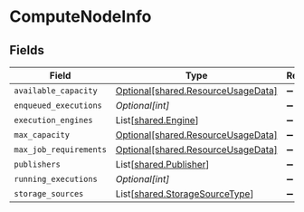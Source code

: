 # ComputeNodeInfo


## Fields

| Field                                                                          | Type                                                                           | Required                                                                       | Description                                                                    |
| ------------------------------------------------------------------------------ | ------------------------------------------------------------------------------ | ------------------------------------------------------------------------------ | ------------------------------------------------------------------------------ |
| `available_capacity`                                                           | [Optional[shared.ResourceUsageData]](../../models/shared/resourceusagedata.md) | :heavy_minus_sign:                                                             | N/A                                                                            |
| `enqueued_executions`                                                          | *Optional[int]*                                                                | :heavy_minus_sign:                                                             | N/A                                                                            |
| `execution_engines`                                                            | List[[shared.Engine](../../models/shared/engine.md)]                           | :heavy_minus_sign:                                                             | N/A                                                                            |
| `max_capacity`                                                                 | [Optional[shared.ResourceUsageData]](../../models/shared/resourceusagedata.md) | :heavy_minus_sign:                                                             | N/A                                                                            |
| `max_job_requirements`                                                         | [Optional[shared.ResourceUsageData]](../../models/shared/resourceusagedata.md) | :heavy_minus_sign:                                                             | N/A                                                                            |
| `publishers`                                                                   | List[[shared.Publisher](../../models/shared/publisher.md)]                     | :heavy_minus_sign:                                                             | N/A                                                                            |
| `running_executions`                                                           | *Optional[int]*                                                                | :heavy_minus_sign:                                                             | N/A                                                                            |
| `storage_sources`                                                              | List[[shared.StorageSourceType](../../models/shared/storagesourcetype.md)]     | :heavy_minus_sign:                                                             | N/A                                                                            |